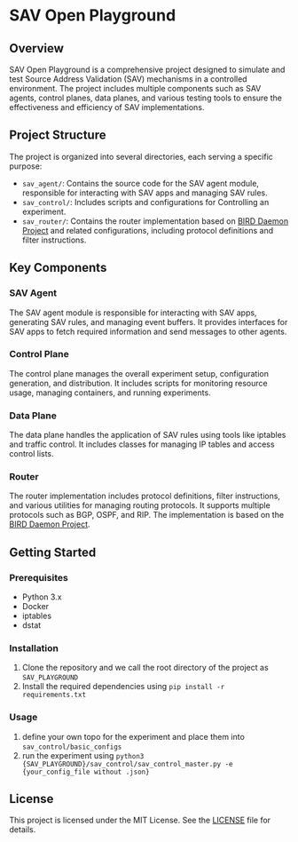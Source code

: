 # SAV Open Playground

## Overview

SAV Open Playground is a comprehensive project designed to simulate and test Source Address Validation (SAV) mechanisms in a controlled environment. The project includes multiple components such as SAV agents, control planes, data planes, and various testing tools to ensure the effectiveness and efficiency of SAV implementations.

## Project Structure

The project is organized into several directories, each serving a specific purpose:

- `sav_agent/`: Contains the source code for the SAV agent module, responsible for interacting with SAV apps and managing SAV rules.
- `sav_control/`: Includes scripts and configurations for Controlling an experiment.
- `sav_router/`: Contains the router implementation based on [BIRD Daemon Project](https://bird.network.cz/) and related configurations, including protocol definitions and filter instructions.

## Key Components

### SAV Agent

The SAV agent module is responsible for interacting with SAV apps, generating SAV rules, and managing event buffers. It provides interfaces for SAV apps to fetch required information and send messages to other agents.

### Control Plane

The control plane manages the overall experiment setup, configuration generation, and distribution. It includes scripts for monitoring resource usage, managing containers, and running experiments.

### Data Plane

The data plane handles the application of SAV rules using tools like iptables and traffic control. It includes classes for managing IP tables and access control lists.

### Router

The router implementation includes protocol definitions, filter instructions, and various utilities for managing routing protocols. It supports multiple protocols such as BGP, OSPF, and RIP. The implementation is based on the [BIRD Daemon Project](https://bird.network.cz/).

## Getting Started

### Prerequisites

- Python 3.x
- Docker
- iptables
- dstat

### Installation

1. Clone the repository and we call the root directory of the project as `SAV_PLAYGROUND`
2. Install the required dependencies using `pip install -r requirements.txt`
### Usage
1. define your own topo for the experiment and place them into `sav_control/basic_configs`
2. run the experiment using `python3 {SAV_PLAYGROUND}/sav_control/sav_control_master.py -e {your_config_file without .json}`

## License

This project is licensed under the MIT License. See the [LICENSE](LICENSE) file for details.
